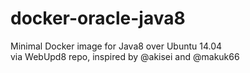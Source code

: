 docker-oracle-java8
===================

Minimal Docker image for Java8 over Ubuntu 14.04  
via WebUpd8 repo, inspired by @akisei and @makuk66
